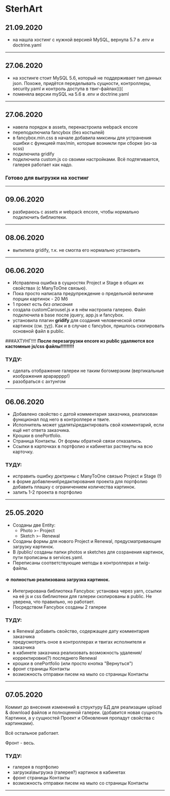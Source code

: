 ﻿# SterhArt

## 21.09.2020
* на нашла хостинг с нужной версией MySQL, вернула 5.7 в .env и doctrine.yaml

***

## 27.06.2020
* на хостинге стоит MySQL 5.6, который не поддерживает тип данных json. Похоже, придётся переделывать сущности, контроллеры, security.yaml и контроль доступа в твиг-файлах((((
* поменяла версии mySQL на 5.6 в .env и doctrine.yaml

***


## 27.06.2020
* навела порядок в assets, перенастроила webpack encore
* переподключила fancybox (без костылей)
* в fancybox.min.css в начале добавила миксины для устранения ошибки с функцией max/min, которые возникли при сборке (из-за scss)
* подключила gridify
* подключила custom.js со своими настройками. 
Всё подтягивается, галерея работает как надо.

### Готово для выгрузки на хостинг

***

## 09.06.2020
* разбираюсь с assets и webpack encore, чтобы нормально подключить библиотеки.

***

## 08.06.2020
* выпилила gridify, т.к. не смогла его нормально установить

***

## 06.06.2020
* Исправлена ошибка в сущностях Project и Stage в общих их свойствах (с ManyToOne связью).
* Пока просто написала предупреждение о предельной величине порции картинок - 20 Мб
* 1 проект есть _без описания_
* создала customCarousel.js и в нём настроила галерею. Файл подключила в base после jquery, app.js и fancybox.
* установила плагин __gridify__ для создания человеческой сетки картинок (см. [тут](https://itchief.ru/bootstrap/image-gallery)). Как и в случае с fancybox, пришлось скопировать основной файл в public.

###АХТУНГ!!!!
__После перезагрузки encore из public удаляются все кастомные js/css файлы!!!!!!!!!__

### ТУДУ:
- сделать отображение галереи не таким богомерзким (вертикальные изображения арарарррр!)
- разобраться с ахтунгом

***

## 06.06.2020
* Добавлено свойство с датой комментария заказчика, реализован функционал под него в контроллере и твиге.
* Исполнитель может удалять\редактировать свой комментарий, если ещё нет ответа заказчика.
* Крошки в onePortfolio.
* Страница Контакты. От формы обратной связи отказались.
* Ссылки в карточках в портфолио и кабинетах растянуты на всю карточку.

### ТУДУ:
- исправить ошибку доктрины с ManyToOne связью Project и Stage (!)
- в форме добавления\редактирования проекта для портфолио добавить плашку с ограничением количества картинок.
- залить 1-2 проекта в портфолио
***

## 25.05.2020
* Созданы две Entity:
    * Photo >- Project
    * Sketch >- Renewal
* Созданы формы для нового Project и Renewal, предусматривающие загрузку картинок.
* В /public/ созданы папки photos и sketches для созранения картинок, пути прописаны в services.yaml.
* Переписаны соответствующие методы в контроллерах и twig-файлы.

#### => полностью реализована загрузка картинок.

* Интегрирована библиотека Fancybox: установка через yarn, ссылки на её js и css библиотеки для галереи скопированы в public. Не уверена, что правильно, но работает.
* Посредством Fancybox созданы 2 галереи


### ТУДУ:
- в Renewal добавить свойство, содержащее дату комментария заказчика
- предусмотреть оное в контроллерах и твигах исполнителя и заказчика
- в кабинете заказчика реализовать возможность удаления/корректировки(?) последнего Renewal
- крошки в onePortfolio (или просто кнопка "Вернуться")
- фронт страницы Контакты
- возможность отправки писем на мыло со страницы Контакты
***

## 07.05.2020
Коммит до внесения изменений в структуру БД для реализации upload & download файлов и полноценной галереи.
(добавится новая сущность Картинки, а у сущностей Проект и Обновления пропадут свойства с картинками).

Всё остальное работает.

Фронт - весь.

### ТУДУ:
- галерея в портфолио
- загрузка\выгрузка (галерея?) картинок в кабинетах
- фронт страницы Контакты
- возможность отправки писем на мыло со страницы Контакты
***